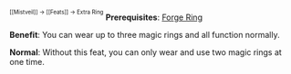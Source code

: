 <sup><sup>[[Mistveil]] → [[Feats]] → Extra Ring</sup></sup> 
**Prerequisites**: [Forge Ring](https://www.d20pfsrd.com/feats/item-creation-feats/forge-ring-item-creation/)

**Benefit**: You can wear up to three magic rings and all function normally.

**Normal**: Without this feat, you can only wear and use two magic rings at one time.